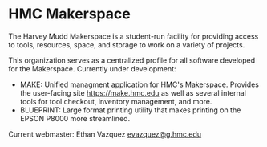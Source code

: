 # HMC Makerspace
The Harvey Mudd Makerspace is a student-run facility for providing access to tools, resources, space, and storage to work on a variety of projects.

This organization serves as a centralized profile for all software developed for the Makerspace. Currently under development:

- MAKE:  Unified managment application for HMC's Makerspace. Provides the user-facing site https://make.hmc.edu as well as several internal tools for tool checkout, inventory management, and more.
- BLUEPRINT: Large format printing utility that makes printing on the EPSON P8000 more streamlined.

Current webmaster: Ethan Vazquez <evazquez@g.hmc.edu>
